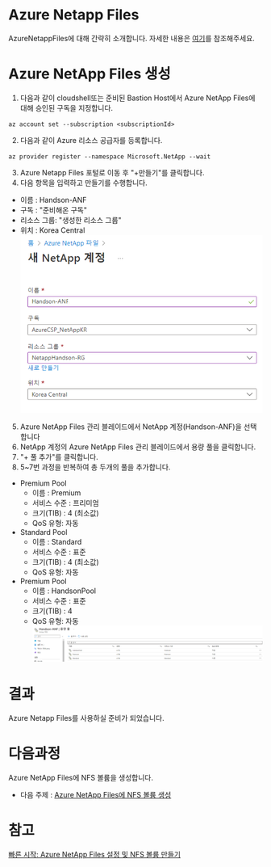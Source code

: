 # Azure Netapp Files

AzureNetappFiles에 대해 간략히 소개합니다. 자세한 내용은 [여기](Readme.md)를 참조해주세요.

# Azure NetApp Files 생성

1. 다음과 같이 cloudshell또는 준비된 Bastion Host에서 Azure NetApp Files에 대해 승인된 구독을 지정합니다.</br>

```
az account set --subscription <subscriptionId>
```

2. 다음과 같이 Azure 리소스 공급자를 등록합니다.

```
az provider register --namespace Microsoft.NetApp --wait
```

3. Azure Netapp Files 포털로 이동 후 "+만들기"를 클릭합니다.
4. 다음 항목을 입력하고 만들기를 수행합니다.

- 이름 : Handson-ANF
- 구독 : "준비해온 구독"
- 리소스 그룹: "생성한 리소스 그룹"
- 위치 : Korea Central</br>
![CreateANFonAzure](./Images/CreateANFonAzure.png)

5. Azure NetApp Files 관리 블레이드에서 NetApp 계정(Handson-ANF)을 선택합니다
6. NetApp 계정의 Azure NetApp Files 관리 블레이드에서 용량 풀을 클릭합니다.
7. "+ 풀 추가"를 클릭합니다.
8. 5~7번 과정을 반복하여 총 두개의 풀을 추가합니다.

- Premium Pool
  - 이름 : Premium
  - 서비스 수준 : 프리미엄
  - 크기(TIB) : 4 (최소값)
  - QoS 유형: 자동
- Standard Pool
  - 이름 : Standard
  - 서비스 수준 : 표준
  - 크기(TIB) : 4 (최소값)
  - QoS 유형: 자동</br>
- Premium Pool
  - 이름 : HandsonPool
  - 서비스 수준 : 표준
  - 크기(TIB) : 4
  - QoS 유형: 자동
![AddANFpools](./Images/AddANFpools.png)

# 결과

Azure Netapp Files를 사용하실 준비가 되었습니다.

# 다음과정

Azure NetApp Files에 NFS 볼륨을 생성합니다. </br>

- 다음 주제 : [Azure NetApp Files에 NFS 볼륨 생성](./1-2_Create_Volme_on_Azure.md)

# 참고

[빠른 시작: Azure NetApp Files 설정 및 NFS 볼륨 만들기](https://learn.microsoft.com/ko-kr/azure/azure-netapp-files/azure-netapp-files-quickstart-set-up-account-create-volumes?tabs=azure-portal)
